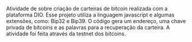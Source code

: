 Atividade de sobre criação de carteiras de bitcoin realizada com a plataforma DIO.
Esse projeto utiliza a linguagem javascript e algumas extensões, como: Bip32 e Bip39. 
O código gera um endereço, uma chave privada de bitcoins e as palavras para a recuperação da carteira. 
A atividade foi feita através da testnet dos bitcoins. 
